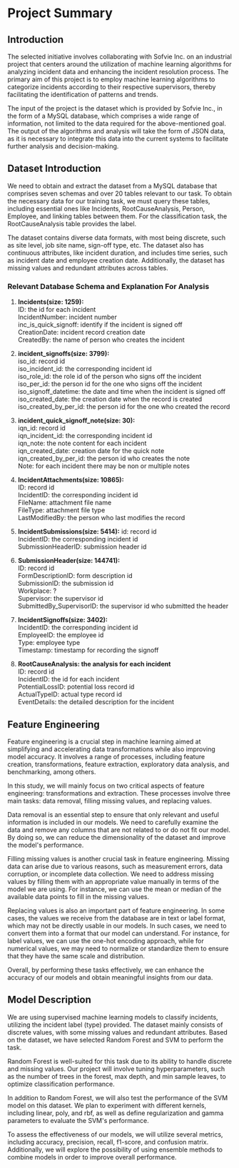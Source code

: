 # Project Summary
## Introduction
The selected initiative involves collaborating with Sofvie Inc. on an industrial project that centers around the utilization of machine learning algorithms for analyzing incident data and enhancing the incident resolution process. The primary aim of this project is to employ machine learning algorithms to categorize incidents according to their respective supervisors, thereby facilitating the identification of patterns and trends.

The input of the project is the dataset which is provided by Sofvie Inc., in the form of a MySQL database, which comprises a wide range of information, not limited to the data required for the above-mentioned goal. The output of the algorithms and analysis will take the form of JSON data, as it is necessary to integrate this data into the current systems to facilitate further analysis and decision-making.

## Dataset Introduction
We need to obtain and extract the dataset from a MySQL database that comprises seven schemas and over 20 tables relevant to our task. To obtain the necessary data for our training task, we must query these tables, including essential ones like Incidents, RootCauseAnalysis, Person, Employee, and linking tables between them. For the classification task, the RootCauseAnalysis table provides the label.

The dataset contains diverse data formats, with most being discrete, such as site level, job site name, sign-off type, etc. The dataset also has continuous attributes, like incident duration, and includes time series, such as incident date and employee creation date. Additionally, the dataset has missing values and redundant attributes across tables.

### Relevant Database Schema and Explanation For Analysis
1. **Incidents(size: 1259):**  
ID: the id for each incident  
IncidentNumber: incident number  
inc_is_quick_signoff: identify if the incident is signed off  
CreationDate: incident record creation date  
CreatedBy: the name of person who creates the incident

2. **incident_signoffs(size: 3799):**  
iso_id: record id  
iso_incident_id: the corresponding incident id  
iso_role_id: the role id of the person who signs off the incident  
iso_per_id: the person id for the one who signs off the incident  
iso_signoff_datetime: the date and time when the incident is signed off  
iso_created_date: the creation date when the record is created  
iso_created_by_per_id: the person id for the one who created the record

3. **incident_quick_signoff_note(size: 30):**   
iqn_id: record id  
iqn_incident_id: the corresponding incident id  
iqn_note: the note content for each incident  
iqn_created_date: creation date for the quick note  
iqn_created_by_per_id: the person id who creates the note  
Note: for each incident there may be non or multiple notes  

4. **IncidentAttachments(size: 10865):**  
ID: record id  
IncidentID: the corresponding incident id  
FileName: attachment file name  
FileType: attachment file type  
LastModifiedBy: the person who last modifies the record

5. **IncidentSubmissions(size: 5414):**
id: record id  
IncidentID: the corresponding incident id  
SubmissionHeaderID: submission header id  

6. **SubmissionHeader(size: 144741):**  
ID: record id  
FormDescriptionID: form description id  
SubmissionID: the submission id  
Workplace: ?  
Supervisor: the supervisor id  
SubmittedBy_SupervisorID: the supervisor id who submitted the header  

7. **IncidentSignoffs(size: 3402):**  
IncidentID: the corresponding incident id  
EmployeeID: the employee id  
Type: employee type  
Timestamp: timestamp for recording the signoff  

8. **RootCauseAnalysis: the analysis for each incident**  
ID: record id  
IncidentID: the id for each incident  
PotentialLossID: potential loss record id  
ActualTypeID: actual type record id  
EventDetails: the detailed description for the incident  

## Feature Engineering
Feature engineering is a crucial step in machine learning aimed at simplifying and accelerating data transformations while also improving model accuracy. It involves a range of processes, including feature creation, transformations, feature extraction, exploratory data analysis, and benchmarking, among others.

In this study, we will mainly focus on two critical aspects of feature engineering: transformations and extraction. These processes involve three main tasks: data removal, filling missing values, and replacing values.

Data removal is an essential step to ensure that only relevant and useful information is included in our models. We need to carefully examine the data and remove any columns that are not related to or do not fit our model. By doing so, we can reduce the dimensionality of the dataset and improve the model's performance.

Filling missing values is another crucial task in feature engineering. Missing data can arise due to various reasons, such as measurement errors, data corruption, or incomplete data collection. We need to address missing values by filling them with an appropriate value manually in terms of the model we are using. For instance, we can use the mean or median of the available data points to fill in the missing values.

Replacing values is also an important part of feature engineering. In some cases, the values we receive from the database are in text or label format, which may not be directly usable in our models. In such cases, we need to convert them into a format that our model can understand. For instance, for label values, we can use the one-hot encoding approach, while for numerical values, we may need to normalize or standardize them to ensure that they have the same scale and distribution.

Overall, by performing these tasks effectively, we can enhance the accuracy of our models and obtain meaningful insights from our data.

## Model Description
We are using supervised machine learning models to classify incidents, utilizing the incident label (type) provided. The dataset mainly consists of discrete values, with some missing values and redundant attributes. Based on the dataset, we have selected Random Forest and SVM to perform the task.

Random Forest is well-suited for this task due to its ability to handle discrete and missing values. Our project will involve tuning hyperparameters, such as the number of trees in the forest, max depth, and min sample leaves, to optimize classification performance.

In addition to Random Forest, we will also test the performance of the SVM model on this dataset. We plan to experiment with different kernels, including linear, poly, and rbf, as well as define regularization and gamma parameters to evaluate the SVM's performance.

To assess the effectiveness of our models, we will utilize several metrics, including accuracy, precision, recall, f1-score, and confusion matrix. Additionally, we will explore the possibility of using ensemble methods to combine models in order to improve overall performance.
